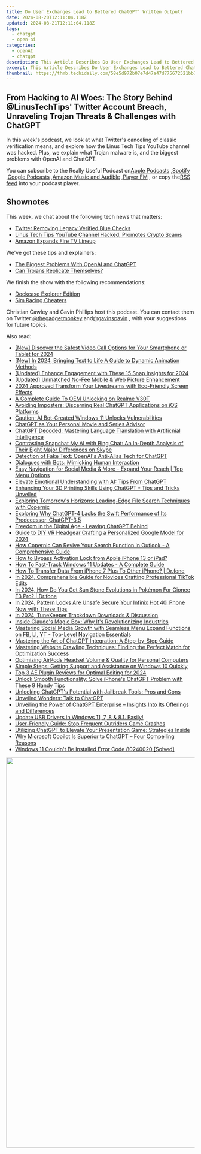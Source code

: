 ```yaml
---
title: Do User Exchanges Lead to Bettered ChatGPT’ Written Output?
date: 2024-08-20T12:11:04.118Z
updated: 2024-08-21T12:11:04.118Z
tags:
  - chatgpt
  - open-ai
categories:
  - openAI
  - chatgpt
description: This Article Describes Do User Exchanges Lead to Bettered ChatGPT’ Written Output?
excerpt: This Article Describes Do User Exchanges Lead to Bettered ChatGPT’ Written Output?
thumbnail: https://thmb.techidaily.com/58e5d972b07e7d47a47d775672521bb7b4d26dbdad2027a1e368bc81a0dd6f11.jpg
---
```


## From Hacking to AI Woes: The Story Behind @LinusTechTips' Twitter Account Breach, Unraveling Trojan Threats & Challenges with ChatGPT

 In this week's podcast, we look at what Twitter's canceling of classic verification means, and explore how the Linus Tech Tips YouTube channel was hacked. Plus, we explain what Trojan malware is, and the biggest problems with OpenAI and ChatCPT.

 You can subscribe to the Really Useful Podcast on[Apple Podcasts](https://podcasts.apple.com/gb/podcast/the-really-useful-podcast/id1437847131?mt=2) ,[Spotify](https://open.spotify.com/show/283gDxLd6OTNEpRq6tN7ha) ,[Google Podcasts](https://www.google.com/podcasts?feed=aHR0cHM6Ly9hbmNob3IuZm0vcy8zMWJlNDcwL3BvZGNhc3QvcnNz) ,[Amazon Music and Audible](https://music.amazon.co.uk/podcasts/20ab73d4-5da2-46c7-a17f-dc6eb39bdb48/The-Really-Useful-Podcast) ,[Player FM](https://player.fm/series/the-really-useful-podcast-2491856) , or copy the[RSS feed](https://feeds.transistor.fm/the-really-useful-podcast) into your podcast player.

## Shownotes

This week, we chat about the following tech news that matters:

* [Twitter Removing Legacy Verified Blue Checks](https://www.makeuseof.com/twitter-start-removing-legacy-verified-checkmarks/)
* [Linus Tech Tips YouTube Channel Hacked, Promotes Crypto Scams](https://www.makeuseof.com/linus-tech-tips-youtube-hacked-to-promote-crypto-scams/)
* [Amazon Expands Fire TV Lineup](https://www.makeuseof.com/amazon-expands-fire-tv-lineup/)

We've got these tips and explainers:

* [The Biggest Problems With OpenAI and ChatGPT](https://www.makeuseof.com/openai-chatgpt-biggest-probelms/)
* [Can Trojans Replicate Themselves?](https://www.makeuseof.com/can-trojans-replicate-themselves/)

We finish the show with the following recommendations:

* [Dockcase Explorer Edition](https://www.makeuseof.com/review-dockcase-explorer-edition-smart-usbc-hub/)
* [Sim Racing Cheaters](https://youtu.be/rP%5FXkeF1DbU)

 Christian Cawley and Gavin Phillips host this podcast. You can contact them on Twitter:[@thegadgetmonkey](https://twitter.com/thegadgetmonkey) and[@gavinspavin](https://twitter.com/gavinspavin) , with your suggestions for future topics.


<ins class="adsbygoogle"
     style="display:block"
     data-ad-format="autorelaxed"
     data-ad-client="ca-pub-7571918770474297"
     data-ad-slot="1223367746"></ins>



<ins class="adsbygoogle"
     style="display:block"
     data-ad-client="ca-pub-7571918770474297"
     data-ad-slot="8358498916"
     data-ad-format="auto"
     data-full-width-responsive="true"></ins>

<span class="atpl-alsoreadstyle">Also read:</span>
<div><ul>
<li><a href="https://video-screen-grab.techidaily.com/new-discover-the-safest-video-call-options-for-your-smartphone-or-tablet-for-2024/"><u>[New] Discover the Safest Video Call Options for Your Smartphone or Tablet for 2024</u></a></li>
<li><a href="https://facebook-record-videos.techidaily.com/new-in-2024-bringing-text-to-life-a-guide-to-dynamic-animation-methods/"><u>[New] In 2024, Bringing Text to Life  A Guide to Dynamic Animation Methods</u></a></li>
<li><a href="https://snapchat-videos.techidaily.com/updated-enhance-engagement-with-these-15-snap-insights-for-2024/"><u>[Updated] Enhance Engagement with These 15 Snap Insights for 2024</u></a></li>
<li><a href="https://some-approaches.techidaily.com/updated-unmatched-no-fee-mobile-and-web-picture-enhancement/"><u>[Updated] Unmatched No-Fee Mobile & Web Picture Enhancement</u></a></li>
<li><a href="https://some-tips.techidaily.com/2024-approved-transform-your-livestreams-with-eco-friendly-screen-effects/"><u>2024 Approved  Transform Your Livestreams with Eco-Friendly Screen Effects</u></a></li>
<li><a href="https://easy-unlock-android.techidaily.com/a-complete-guide-to-oem-unlocking-on-realme-v30t-by-drfone-android/"><u>A Complete Guide To OEM Unlocking on Realme V30T</u></a></li>
<li><a href="https://tech-haven.techidaily.com/avoiding-imposters-discerning-real-chatgpt-applications-on-ios-platforms/"><u>Avoiding Imposters: Discerning Real ChatGPT Applications on iOS Platforms</u></a></li>
<li><a href="https://tech-haven.techidaily.com/caution-ai-bot-created-windows-11-unlocks-vulnerabilities/"><u>Caution: AI Bot-Created Windows 11 Unlocks Vulnerabilities</u></a></li>
<li><a href="https://tech-haven.techidaily.com/chatgpt-as-your-personal-movie-and-series-advisor/"><u>ChatGPT as Your Personal Movie and Series Advisor</u></a></li>
<li><a href="https://tech-haven.techidaily.com/chatgpt-decoded-mastering-language-translation-with-artificnial-intelligence/"><u>ChatGPT Decoded: Mastering Language Translation with Artificnial Intelligence</u></a></li>
<li><a href="https://tech-haven.techidaily.com/contrasting-snapchat-my-ai-with-bing-chat-an-in-depth-analysis-of-their-eight-major-differences-on-skype/"><u>Contrasting Snapchat My AI with Bing Chat: An In-Depth Analysis of Their Eight Major Differences on Skype</u></a></li>
<li><a href="https://tech-haven.techidaily.com/detection-of-fake-text-openais-anti-alias-tech-for-chatgpt/"><u>Detection of Fake Text: OpenAI's Anti-Alias Tech for ChatGPT</u></a></li>
<li><a href="https://tech-haven.techidaily.com/dialogues-with-bots-mimicking-human-interaction/"><u>Dialogues with Bots: Mimicking Human Interaction</u></a></li>
<li><a href="https://tech-haven.techidaily.com/easy-navigation-for-social-media-and-more-expand-your-reach-top-menu-options/"><u>Easy Navigation for Social Media & More - Expand Your Reach | Top Menu Options</u></a></li>
<li><a href="https://tech-haven.techidaily.com/elevate-emotional-understanding-with-ai-tips-from-chatgpt/"><u>Elevate Emotional Understanding with AI: Tips From ChatGPT</u></a></li>
<li><a href="https://tech-haven.techidaily.com/enhancing-your-3d-printing-skills-using-chatgpt-tips-and-tricks-unveiled/"><u>Enhancing Your 3D Printing Skills Using ChatGPT - Tips and Tricks Unveiled</u></a></li>
<li><a href="https://tech-haven.techidaily.com/exploring-tomorrows-horizons-leading-edge-file-search-techniques-with-copernic/"><u>Exploring Tomorrow's Horizons: Leading-Edge File Search Techniques with Copernic</u></a></li>
<li><a href="https://tech-haven.techidaily.com/exploring-why-chatgpt-4-lacks-the-swift-performance-of-its-predecessor-chatgpt-35/"><u>Exploring Why ChatGPT-4 Lacks the Swift Performance of Its Predecessor, ChatGPT-3.5</u></a></li>
<li><a href="https://tech-haven.techidaily.com/freedom-in-the-digital-age-leaving-chatgpt-behind/"><u>Freedom in the Digital Age - Leaving ChatGPT Behind</u></a></li>
<li><a href="https://some-techniques.techidaily.com/guide-to-diy-vr-headgear-crafting-a-personalized-google-model-for-2024/"><u>Guide to DIY VR Headgear  Crafting a Personalized Google Model for 2024</u></a></li>
<li><a href="https://tech-haven.techidaily.com/how-copernic-can-revive-your-search-function-in-outlook-a-comprehensive-guide/"><u>How Copernic Can Revive Your Search Function in Outlook - A Comprehensive Guide</u></a></li>
<li><a href="https://activate-lock.techidaily.com/how-to-bypass-activation-lock-from-apple-iphone-13-or-ipad-by-drfone-ios/"><u>How to Bypass Activation Lock from Apple iPhone 13 or iPad?</u></a></li>
<li><a href="https://tech-haven.techidaily.com/how-to-fast-track-windows-11-updates-a-complete-guide/"><u>How To Fast-Track Windows 11 Updates - A Complete Guide</u></a></li>
<li><a href="https://review-topics.techidaily.com/how-to-transfer-data-from-iphone-7-plus-to-other-iphone-drfone-by-drfone-transfer-data-from-ios-transfer-data-from-ios/"><u>How To Transfer Data From iPhone 7 Plus To Other iPhone? | Dr.fone</u></a></li>
<li><a href="https://extra-lessons.techidaily.com/in-2024-comprehensible-guide-for-novices-crafting-professional-tiktok-edits/"><u>In 2024, Comprehensible Guide for Novices  Crafting Professional TikTok Edits</u></a></li>
<li><a href="https://android-pokemon-go.techidaily.com/in-2024-how-do-you-get-sun-stone-evolutions-in-pokemon-for-gionee-f3-pro-drfone-by-drfone-virtual-android/"><u>In 2024, How Do You Get Sun Stone Evolutions in Pokémon For Gionee F3 Pro? | Dr.fone</u></a></li>
<li><a href="https://unlock-android.techidaily.com/in-2024-pattern-locks-are-unsafe-secure-your-infinix-hot-40i-phone-now-with-these-tips-by-drfone-android/"><u>In 2024, Pattern Locks Are Unsafe Secure Your Infinix Hot 40i Phone Now with These Tips</u></a></li>
<li><a href="https://screen-activity-recording.techidaily.com/in-2024-tunekeeper-trackdown-downloads-and-discussion/"><u>In 2024, TuneKeeper Trackdown  Downloads & Discussion</u></a></li>
<li><a href="https://tech-haven.techidaily.com/inside-claudes-magic-box-why-its-revolutionizing-industries/"><u>Inside Claude's Magic Box: Why It's Revolutionizing Industries</u></a></li>
<li><a href="https://tech-haven.techidaily.com/mastering-social-media-growth-with-seamless-menu-expand-functions-on-fb-li-yt-top-level-navigation-essentials/"><u>Mastering Social Media Growth with Seamless Menu Expand Functions on FB, LI, YT - Top-Level Navigation Essentials</u></a></li>
<li><a href="https://tech-haven.techidaily.com/mastering-the-art-of-chatgpt-integration-a-step-by-step-guide/"><u>Mastering the Art of ChatGPT Integration: A Step-by-Step Guide</u></a></li>
<li><a href="https://tech-haven.techidaily.com/mastering-website-crawling-techniques-finding-the-perfect-match-for-optimization-success/"><u>Mastering Website Crawling Techniques: Finding the Perfect Match for Optimization Success</u></a></li>
<li><a href="https://tech-haven.techidaily.com/optimizing-airpods-headset-volume-and-quality-for-personal-computers/"><u>Optimizing AirPods Headset Volume & Quality for Personal Computers</u></a></li>
<li><a href="https://tech-haven.techidaily.com/simple-steps-getting-support-and-assistance-on-windows-10-quickly/"><u>Simple Steps: Getting Support and Assistance on Windows 10 Quickly</u></a></li>
<li><a href="https://some-skills.techidaily.com/top-3-ae-plugin-reviews-for-optimal-editing-for-2024/"><u>Top 3 AE Plugin Reviews for Optimal Editing for 2024</u></a></li>
<li><a href="https://tech-haven.techidaily.com/unlock-smooth-functionality-solve-iphones-chatgpt-problem-with-these-9-handy-tips/"><u>Unlock Smooth Functionality: Solve iPhone's ChatGPT Problem with These 9 Handy Tips</u></a></li>
<li><a href="https://tech-haven.techidaily.com/unlocking-chatgpts-potential-with-jailbreak-tools-pros-and-cons/"><u>Unlocking ChatGPT's Potential with Jailbreak Tools: Pros and Cons</u></a></li>
<li><a href="https://tech-haven.techidaily.com/unveiled-wonders-talk-to-chatgpt/"><u>Unveiled Wonders: Talk to ChatGPT</u></a></li>
<li><a href="https://tech-haven.techidaily.com/unveiling-the-power-of-chatgpt-enterprise-insights-into-its-offerings-and-differences/"><u>Unveiling the Power of ChatGPT Enterprise – Insights Into Its Offerings and Differences</u></a></li>
<li><a href="https://tech-haven.techidaily.com/1723808023099-update-usb-drivers-in-windows-11-7-8-and-81-easily/"><u>Update USB Drivers in Windows 11, 7, 8 & 8.1. Easily!</u></a></li>
<li><a href="https://program-issues.techidaily.com/user-friendly-guide-stop-frequent-outriders-game-crashes/"><u>User-Friendly Guide: Stop Frequent Outriders Game Crashes</u></a></li>
<li><a href="https://tech-haven.techidaily.com/utilizing-chatgpt-to-elevate-your-presentation-game-strategies-inside/"><u>Utilizing ChatGPT to Elevate Your Presentation Game: Strategies Inside</u></a></li>
<li><a href="https://tech-haven.techidaily.com/why-microsoft-copilot-is-superior-to-chatgpt-four-compelling-reasons/"><u>Why Microsoft Copilot Is Superior to ChatGPT – Four Compelling Reasons</u></a></li>
<li><a href="https://tech-haven.techidaily.com/windows-11-couldnt-be-installed-error-code-80240020-solved/"><u>Windows 11 Couldn't Be Installed Error Code 80240020 [Solved]</u></a></li>
</ul></div>

<!-- affiliate ads begin -->
<a href="https://tokenmetrics.sjv.io/c/5597632/1864921/20702" target="_top" id="1864921"><img src="//a.impactradius-go.com/display-ad/20702-1864921" border="0" alt="" width="1251" height="1042"/></a>
<!-- affiliate ads end -->